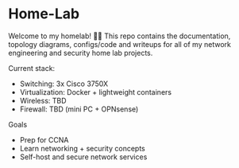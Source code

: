 # Home-Lab
Welcome to my homelab! 🧑‍🔬 This repo contains the documentation, topology diagrams, configs/code and writeups for all of my network engineering and security home lab projects. 

Current stack:

* Switching: 3x Cisco 3750X  
* Virtualization: Docker + lightweight containers 
* Wireless: TBD
* Firewall: TBD (mini PC + OPNsense) 

Goals

* Prep for CCNA
* Learn networking + security concepts
* Self-host and secure network services
